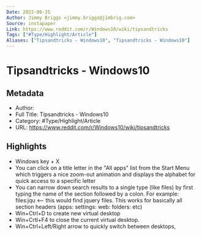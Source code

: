 ```yaml
---
Date: 2022-06-25
Author: Jimmy Briggs <jimmy.briggs@jimbrig.com>
Source: instapaper
Link: https://www.reddit.com/r/Windows10/wiki/tipsandtricks
Tags: ["#Type/Highlight/Article"]
Aliases: ["Tipsandtricks - Windows10", "Tipsandtricks - Windows10"]
---
```

# Tipsandtricks - Windows10

## Metadata
- Author: 
- Full Title: Tipsandtricks - Windows10
- Category: #Type/Highlight/Article
- URL: https://www.reddit.com/r/Windows10/wiki/tipsandtricks

## Highlights
- Windows key + X
- You can click on a title letter in the "All apps" list from the Start Menu which triggers a nice zoom-out animation and displays the alphabet for quick access to a specific letter
- You can narrow down search results to a single type (like files) by first typing the name of the section followed by a colon. For example:
  files:jqu <-- this would find jquery files.
  This works for basically all section headers (apps: settings: web: folders: etc)
- Win+Ctrl+D to create new virtual desktop
- Win+Crtl+F4 to close the current virtual desktop.
- Win+Ctrl+Left/Right arrow to quickly switch between desktops,
